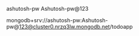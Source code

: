 ashutosh-pw 
Ashutosh-pw@123

mongodb+srv://ashutosh-pw:Ashutosh-pw@123@cluster0.nrzq3lw.mongodb.net/todoapp